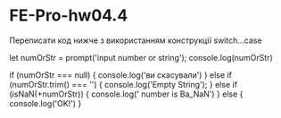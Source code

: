 # FE-Pro-hw04.4

Переписати код нижче з використанням конструкції switch…case

let numOrStr = prompt('input number or string');
console.log(numOrStr)


if (numOrStr === null) {
    console.log('ви скасували')
} else if (numOrStr.trim() === '') {
    console.log('Empty String');
} else if (isNaN(+numOrStr)) {
    console.log(' number is Ba_NaN')
} else {
    console.log('OK!')
}


